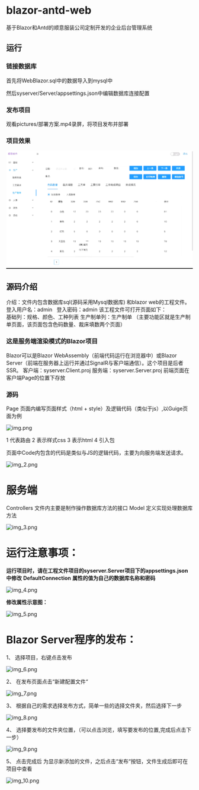 # blazor-antd-web
基于Blazor和Antd的顺意服装公司定制开发的企业后台管理系统

## 运行

### 链接数据库

首先将WebBlazor.sql中的数据导入到mysql中

然后syserver/Server/appsettings.json中编辑数据库连接配置

### 发布项目

观看pictures/部署方案.mp4录屏，将项目发布并部署

### 项目效果

![v1_1.png](pictures%2Fv1_1.png)

## 源码介绍
介绍：文件内包含数据库sql(源码采用Mysql数据库) 和blazor web的工程文件。
登入用户名：admin  
登入密码：admin
该工程文件可打开页面如下：  
基础列：规格、颜色、工种列表
生产制单列：生产制单
（主要功能区就是生产制单页面，该页面包含色码数量、裁床填数两个页面）

### 这是服务端渲染模式的Blazor项目

Blazor可以是Blazor WebAssembly（前端代码运行在浏览器中）或Blazor Server（前端在服务器上运行并通过SignalR与客户端通信）。这个项目是后者SSR。
客户端：syserver.Client.proj
服务端：syserver.Server.proj
前端页面在客户端Page的位置下存放  

### 源码

Page 页面内编写页面样式（html + style）及逻辑代码（类似于js）,以Guige页面为例

![img.png](pictures/img.png)

1 代表路由
2 表示样式css
3 表示html
4 引入包

页面中Code内包含的代码是类似与JS的逻辑代码，主要为向服务端发送请求。

![img_2.png](pictures/img_2.png)

# 服务端
Controllers 文件内主要是制作操作数据库方法的接口
Model 定义实现处理数据库方法

![img_3.png](pictures/img_3.png)

# 运行注意事项：
**运行项目时，请在工程文件项目的sys****erver.Server****项目下的a****ppsettings.json****中修改** **DefaultConnection** **属性的值为自己的数据库名称和密码**

![img_4.png](pictures/img_4.png)

**修改属性示意图：**

![img_5.png](pictures/img_5.png)

# **Blazor Server程序的发布：**
1、 选择项目，右键点击发布  

![img_6.png](pictures/img_6.png)

2、 在发布页面点击“新建配置文件“  

![img_7.png](pictures/img_7.png)

3、 根据自己的需求选择发布方式，简单一些的选择文件夹，然后选择下一步  

![img_8.png](pictures/img_8.png)

4、 选择要发布的文件夹位置，（可以点击浏览，填写要发布的位置,完成后点击下一步）  

![img_9.png](pictures/img_9.png)

5、 点击完成后 为显示新添加的文件，之后点击“发布“按钮，文件生成后即可在项目中查看

![img_10.png](pictures/img_10.png)
